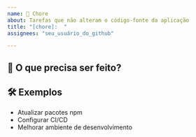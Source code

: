 ```yaml
---
name: 🔧 Chore
about: Tarefas que não alteram o código-fonte da aplicação
title: "[chore]:  "
assignees: "seu_usuário_do_github"

---
```


## 📌 O que precisa ser feito?
<!-- Explique a tarefa de manutenção. -->

## 🛠 Exemplos
- Atualizar pacotes npm
- Configurar CI/CD
- Melhorar ambiente de desenvolvimento
